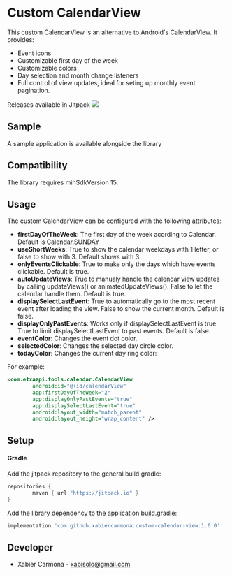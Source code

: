 # Custom CalendarView
This custom CalendarView is an alternative to Android's CalendarView.
It provides:
- Event icons
- Customizable first day of the week
- Customizable colors
- Day selection and month change listeners
- Full control of view updates, ideal for seting up monthly event pagination.

Releases available in Jitpack [![](https://jitpack.io/v/xabiercarmona/custom-calendar-view.svg)](https://jitpack.io/#xabiercarmona/custom-calendar-view)

## Sample
A sample application is available alongside the library

## Compatibility
The library requires minSdkVersion 15.
## Usage
The custom CalendarView can be configured with the following attributes:
- **firstDayOfTheWeek**: The first day of the week acording to Calendar. Default is Calendar.SUNDAY
- **useShortWeeks**: True to show the calendar weekdays with 1 letter, or false to show with 3. Default shows with 3.
- **onlyEventsClickable**: True to make only the days which have events clickable. Default is true.
- **autoUpdateViews**: True to manualy handle the calendar view updates by calling updateViews() or animatedUpdateViews(). False to let the calendar handle them. Default is true.
- **displaySelectLastEvent**: True to automatically go to the most recent event after loading the view. False to show the current month. Default is false.
- **displayOnlyPastEvents**: Works only if displaySelectLastEvent is true. True to limit displaySelectLastEvent to past events. Default is false.
- **eventColor**: Changes the event dot color.
- **selectedColor**: Changes the selected day circle color.
- **todayColor**: Changes the current day ring color:

For example:
```xml
<com.etxazpi.tools.calendar.CalendarView
        android:id="@+id/calendarView"
        app:firstDayOfTheWeek="2"
        app:displayOnlyPastEvents="true"
        app:displaySelectLastEvent="true"
        android:layout_width="match_parent"
        android:layout_height="wrap_content" />
```

## Setup
#### Gradle
Add the jitpack repository to the general build.gradle:
```gradle
repositories {
	    maven { url "https://jitpack.io" }
}
```
Add the library dependency to the application build.gradle:
```gradle
implementation 'com.github.xabiercarmona:custom-calendar-view:1.0.0'
```

## Developer
- Xabier Carmona - <xabisolo@gmail.com>
